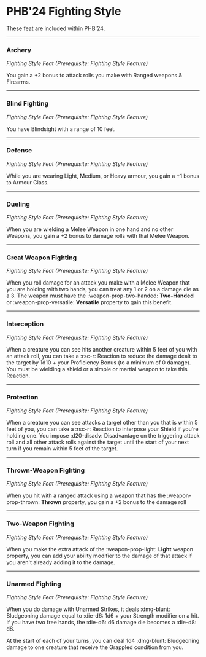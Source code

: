 # PHB'24 Fighting Style

These feat are included within PHB'24.

---

### Archery

*Fighting Style Feat (Prerequisite: Fighting Style Feature)*

You gain a +2 bonus to attack rolls you make with Ranged weapons & Firearms.

---

### Blind Fighting

*Fighting Style Feat (Prerequisite: Fighting Style Feature)*

You have Blindsight with a range of 10 feet.

---

### Defense

*Fighting Style Feat (Prerequisite: Fighting Style Feature)*

While you are wearing Light, Medium, or Heavy armour, you gain a +1 bonus to Armour Class.

---

### Dueling

*Fighting Style Feat (Prerequisite: Fighting Style Feature)*

When you are wielding a Melee Weapon in one hand and no other Weapons, you gain a +2 bonus to damage rolls with that Melee Weapon.

---

### Great Weapon Fighting

*Fighting Style Feat (Prerequisite: Fighting Style Feature)*

When you roll damage for an attack you make with a Melee Weapon that you are holding with two hands, you can treat any 1 or 2 on a damage die as a 3. The weapon must have the :weapon-prop-two-handed: **Two-Handed** or :weapon-prop-versatile: **Versatile** property to gain this benefit.

---

### Interception

*Fighting Style Feat (Prerequisite: Fighting Style Feature)*

When a creature you can see hits another creature within 5 feet of you with an attack roll, you can take a :rsc-r: Reaction to reduce the damage dealt to the target by 1d10 + your Proficiency Bonus (to a minimum of 0 damage). You must be wielding a shield or a simple or martial weapon to take this Reaction.

---

### Protection

*Fighting Style Feat (Prerequisite: Fighting Style Feature)*

When a creature you can see attacks a target other than you that is within 5 feet of you, you can take a :rsc-r: Reaction to interpose your Shield if you're holding one. You impose :d20-disadv: Disadvantage on the triggering attack roll and all other attack rolls against the target until the start of your next turn if you remain within 5 feet of the target.

---

### Thrown-Weapon Fighting

*Fighting Style Feat (Prerequisite: Fighting Style Feature)*

When you hit with a ranged attack using a weapon that has the :weapon-prop-thrown: **Thrown** property, you gain a +2 bonus to the damage roll

---

### Two-Weapon Fighting

*Fighting Style Feat (Prerequisite: Fighting Style Feature)*

When you make the extra attack of the :weapon-prop-light: **Light** weapon property, you can add your ability modifier to the damage of that attack if you aren't already adding it to the damage.

---

### Unarmed Fighting

*Fighting Style Feat (Prerequisite: Fighting Style Feature)*

When you do damage with Unarmed Strikes, it deals :dmg-blunt: Bludgeoning damage equal to :die-d6: 1d6 + your Strength modifier on a hit. If you have two free hands, the :die-d6: d6 damage die becomes a :die-d8: d8.

At the start of each of your turns, you can deal 1d4 :dmg-blunt: Bludgeoning damage to one creature that receive the Grappled condition from you.
